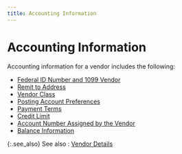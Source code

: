 ```yaml
---
title: Accounting Information
---
```


# Accounting Information


Accounting information for a vendor includes the following:

- [Federal  ID Number and 1099 Vendor]({{site.mv_baseurl}}/vendor-details/accounting-information/federal_id_number_and_1099_vendor_accounting_information.html)
- [Remit to Address]({{site.mv_baseurl}}/vendor-details/accounting-information/account_the_vendor_profile_accounting_remit.html)
- [Vendor  Class]({{site.sc_chm}}/options/sales-tax/class/vendor-class/vendor_class_sales2.html)
- [Posting  Account Preferences]({{site.mv_baseurl}}/creating/the-vendor-profile-accounting/accounting_the_vendor_profile_accounting_accounting.html)
- [Payment  Terms]({{site.mv_baseurl}}/vendor-details/accounting-information/payment_terms_accounting_information_vendors_content.html)
- [Credit  Limit]({{site.mv_baseurl}}/vendor-details/accounting-information/credit_limit_accounting_information_vendors_content.html)
- [Account  Number Assigned by the Vendor]({{site.mv_baseurl}}/vendor-details/accounting-information/account_number_assigned_by_vendor_accounting_information_vendors_content.html)
- [Balance  Information]({{site.mv_baseurl}}/vendor-details/accounting-information/balance_information_accounting_information.html)



{:.see_also}
See also
: [Vendor  Details]({{site.mv_baseurl}}/vendor-details/the_vendor_profile_vendors_content.html)
